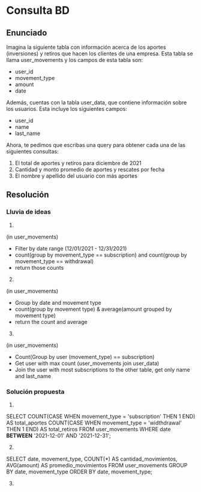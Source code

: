 # Consulta BD
## Enunciado
Imagina la siguiente tabla con información acerca de los aportes (inversiones) y retiros que hacen los clientes de una empresa. Esta tabla se llama user_movements y los campos de esta tabla son:
- user_id
 - movement_type
 - amount
 - date
 
Además, cuentas con la tabla user_data, que contiene información sobre los usuarios. Esta incluye los siguientes campos:
 - user_id
 - name
 - last_name

Ahora, te pedimos que escribas una query para obtener cada una de las siguientes consultas:
1. El total de aportes y retiros para diciembre de 2021
2. Cantidad y monto promedio de aportes y rescates por fecha
3. El nombre y apellido del usuario con más aportes

## Resolución

### Lluvia de ideas
1.
(in user_movements)
- Filter by date range (12/01/2021 - 12/31/2021)
- count(group by movement_type == subscription) and count(group by movement_type == withdrawal)
- return those counts
2.
(in user_movements)
- Group by date and movement type 
- count(group by movement type) & average(amount grouped by movement type)
- return the count and average
3.
(in user_movements)
- Count(Group by user (movement_type) == subscription)
- Get user with max count
(user_movements join user_data)
- Join the user with most subscriptions to the other table, get only name and last_name

### Solución propuesta
1.
SELECT 
  COUNT(CASE WHEN movement_type = 'subscription' THEN 1 END) AS total_aportes
  COUNT(CASE WHEN movement_type = 'widthdrawal' THEN 1 END) AS total_retiros
FROM user_movements
WHERE date **BETWEEN** '2021-12-01' AND '2021-12-31';

2.
SELECT 
  date, 
  movement_type,
  COUNT(*) AS cantidad_movimientos,
  AVG(amount) AS promedio_movimientos
FROM user_movements
GROUP BY date, movement_type
ORDER BY date, movement_type;

3.